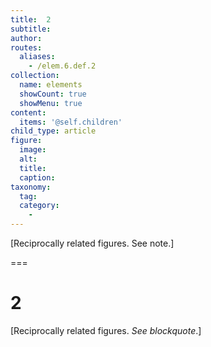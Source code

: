 ```yaml
---
title:  2
subtitle: 
author:
routes:
  aliases:
    - /elem.6.def.2
collection:
  name: elements
  showCount: true
  showMenu: true
content:
  items: '@self.children'
child_type: article
figure:
  image:
  alt:
  title:
  caption:
taxonomy:
  tag:
  category:
    - 
---
```


<p>[<hi rend="bold">Reciprocally related</hi> figures. <emph>See note</emph>.]</p>

===

<h1>2</h1>
<p>[<span class="bold">Reciprocally related</span> figures. <em>See blockquote</em>.]</p>
